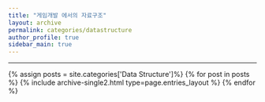 ```yaml
---
title: "게임개발 에서의 자료구조"
layout: archive
permalink: categories/datastructure
author_profile: true
sidebar_main: true
---
```


***
<!-- 공백포함 -> site.categories.['a b c'] -->

{% assign posts = site.categories['Data Structure']%}
{% for post in posts %} {% include archive-single2.html type=page.entries_layout %} {% endfor %}

